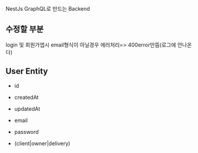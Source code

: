 NestJs GraphQL로 만드는 Backend

## 수정할 부분
login 및 회원가엡시 email형식이 아닐경우 에러처리=> 400error만뜸(로그에 안나온다)

## User Entity

- id
- createdAt
- updatedAt

- email
- password
- (client|owner|delivery) 

